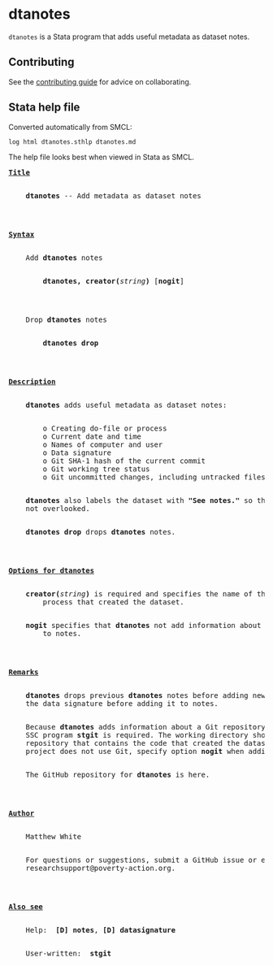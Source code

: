 dtanotes
========

`dtanotes` is a Stata program that adds useful metadata as dataset notes.

Contributing
------------

See the [contributing guide](/CONTRIBUTING.md) for advice on collaborating.

Stata help file
---------------

Converted automatically from SMCL:

```
log html dtanotes.sthlp dtanotes.md
```

The help file looks best when viewed in Stata as SMCL.

<pre>
<b><u>Title</u></b>
<p>
    <b>dtanotes</b> -- Add metadata as dataset notes
<p>
<p>
<a name="syntax"></a><b><u>Syntax</u></b>
<p>
    Add <b>dtanotes</b> notes
<p>
        <b>dtanotes,</b> <b>creator(</b><i>string</i><b>)</b> [<b>nogit</b>]
<p>
<p>
    Drop <b>dtanotes</b> notes
<p>
        <b>dtanotes drop</b>
<p>
<p>
<a name="description"></a><b><u>Description</u></b>
<p>
    <b>dtanotes</b> adds useful metadata as dataset notes:
<p>
        o Creating do-file or process
        o Current date and time
        o Names of computer and user
        o Data signature
        o Git SHA-1 hash of the current commit
        o Git working tree status
        o Git uncommitted changes, including untracked files and directories
<p>
    <b>dtanotes</b> also labels the dataset with <b>"See notes."</b> so that the notes are
    not overlooked.
<p>
    <b>dtanotes drop</b> drops <b>dtanotes</b> notes.
<p>
<p>
<a name="options_dtanotes"></a><b><u>Options for dtanotes</u></b>
<p>
    <b>creator(</b><i>string</i><b>)</b> is required and specifies the name of the do-file or
        process that created the dataset.
<p>
    <b>nogit</b> specifies that <b>dtanotes</b> not add information about a Git repository
        to notes.
<p>
<p>
<a name="remarks"></a><b><u>Remarks</u></b>
<p>
    <b>dtanotes</b> drops previous <b>dtanotes</b> notes before adding new ones.  It resets
    the data signature before adding it to notes.
<p>
    Because <b>dtanotes</b> adds information about a Git repository to notes, the
    SSC program <b>stgit</b> is required. The working directory should be set to the
    repository that contains the code that created the dataset.  If the
    project does not use Git, specify option <b>nogit</b> when adding notes.
<p>
    The GitHub repository for <b>dtanotes</b> is here.
<p>
<p>
<a name="author"></a><b><u>Author</u></b>
<p>
    Matthew White
<p>
    For questions or suggestions, submit a GitHub issue or e-mail
    researchsupport@poverty-action.org.
<p>
<p>
<b><u>Also see</u></b>
<p>
    Help:  <b>[D] notes</b>, <b>[D] datasignature</b>
<p>
    User-written:  <b>stgit</b>
</pre>
